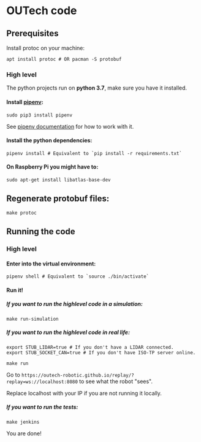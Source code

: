 # OUTech code

## Prerequisites 

Install protoc on your machine:
```shell
apt install protoc # OR pacman -S protobuf
```

### High level
The python projects run on **python 3.7**, make sure you have it installed.

####  Install [pipenv](https://github.com/pypa/pipenv):
```shell
sudo pip3 install pipenv
```
See [pipenv documentation](https://github.com/pypa/pipenv/blob/master/README.md) for how to work with it.

#### Install the python dependencies:
```shell
pipenv install # Equivalent to `pip install -r requirements.txt`
```

#### On Raspberry Pi you might have to: 
```
sudo apt-get install libatlas-base-dev
```

## Regenerate protobuf files:
```shell
make protoc
```

## Running the code
### High level
#### Enter into the virtual environment:
```shell
pipenv shell # Equivalent to `source ./bin/activate`
```

#### Run it!
##### If you want to run the highlevel code in a simulation:
```shell
make run-simulation
```
##### If you want to run the highlevel code in real life:
```shell
export STUB_LIDAR=true # If you don't have a LIDAR connected.
export STUB_SOCKET_CAN=true # If you don't have ISO-TP server online.

make run
```
Go to `https://outech-robotic.github.io/replay/?replay=ws://localhost:8080` to see what the robot "sees".

Replace localhost with your IP if you are not running it locally.

##### If you want to run the tests:
```shell
make jenkins
```


You are done! 

